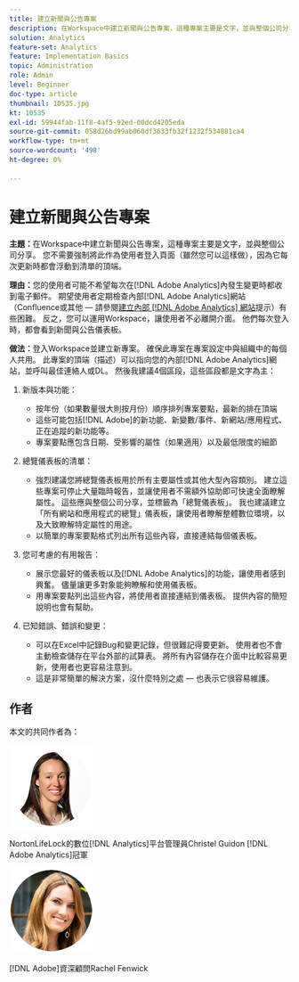 ```yaml
---
title: 建立新聞與公告專案
description: 在Workspace中建立新聞與公告專案，這種專案主要是文字，並與整個公司分享。
solution: Analytics
feature-set: Analytics
feature: Implementation Basics
topic: Administration
role: Admin
level: Beginner
doc-type: article
thumbnail: 10535.jpg
kt: 10535
exl-id: 59944fab-11f8-4af5-92ed-00dcd4205eda
source-git-commit: 058d26bd99ab060df3633fb32f1232f534881ca4
workflow-type: tm+mt
source-wordcount: '498'
ht-degree: 0%

---
```


# 建立新聞與公告專案

**主題：**&#x200B;在Workspace中建立新聞與公告專案，這種專案主要是文字，並與整個公司分享。 您不需要強制將此作為使用者登入頁面（雖然您可以這樣做），因為它每次更新時都會浮動到清單的頂端。

**理由：**&#x200B;您的使用者可能不希望每次在[!DNL Adobe Analytics]內發生變更時都收到電子郵件。 期望使用者定期檢查內部[!DNL Adobe Analytics]網站（Confluence或其他 — 請參閱[建立內部 [!DNL Adobe Analytics] 網站](create-an-internal-adobe-analytics-site.md)提示）有些困難。 反之，您可以運用Workspace，讓使用者不必離開介面。 他們每次登入時，都會看到新聞與公告儀表板。

**做法：**&#x200B;登入Workspace並建立新專案。 確保此專案在專案設定中與組織中的每個人共用。 此專案的頂端（描述）可以指向您的內部[!DNL Adobe Analytics]網站，並呼叫最佳連絡人或DL。 然後我建議4個區段，這些區段都是文字為主：

1. 新版本與功能：

   * 按年份（如果數量很大則按月份）順序排列專案要點，最新的排在頂端
   * 這些可能包括[!DNL Adobe]的新功能、新變數/事件、新網站/應用程式、正在追蹤的新功能等。
   * 專案要點應包含日期、受影響的屬性（如果適用）以及最低限度的細節

1. 總覽儀表板的清單：

   * 強烈建議您將總覽儀表板用於所有主要屬性或其他大型內容類別。 建立這些專案可停止大量臨時報告，並讓使用者不需額外協助即可快速全面瞭解屬性。 這些應與整個公司分享，並標籤為「總覽儀表板」。 我也建議建立「所有網站和應用程式的總覽」儀表板，讓使用者瞭解整體數位環境，以及大致瞭解特定屬性的用途。
   * 以簡單的專案要點格式列出所有這些內容，直接連結每個儀表板。

1. 您可考慮的有用報告：

   * 展示您最好的儀表板以及[!DNL Adobe Analytics]的功能，讓使用者感到興奮。 儘量讓更多對象能夠瞭解和使用儀表板。
   * 用專案要點列出這些內容，將使用者直接連結到儀表板。 提供內容的簡短說明也會有幫助。

1. 已知錯誤、錯誤和變更：

   * 可以在Excel中記錄Bug和變更記錄，但很難記得要更新。 使用者也不會主動檢查儲存在平台外部的試算表。 將所有內容儲存在介面中比較容易更新，使用者也更容易注意到。
   * 這是非常簡單的解決方案，沒什麼特別之處 — 也表示它很容易維護。

## 作者

本文的共同作者為：

![Christel指南](assets/Christel-Headshot-150.png)

NortonLifeLock的數位[!DNL Analytics]平台管理員Christel Guidon
[!DNL Adobe Analytics]冠軍

![Rachel Fenwick](assets/Rachel-Fenwick-150.png)

[!DNL Adobe]資深顧問Rachel Fenwick
